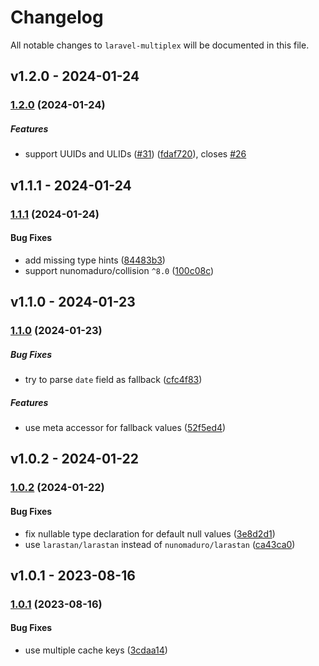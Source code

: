 # Changelog

All notable changes to `laravel-multiplex` will be documented in this file.

## v1.2.0 - 2024-01-24

### [1.2.0](https://github.com/kolossal-io/laravel-multiplex/compare/v1.1.1...v1.2.0) (2024-01-24)

##### Features

* support UUIDs and ULIDs ([#31](https://github.com/kolossal-io/laravel-multiplex/issues/31)) ([fdaf720](https://github.com/kolossal-io/laravel-multiplex/commit/fdaf720bc38fcb3f2bcff915f57b357951fcfb1a)), closes [#26](https://github.com/kolossal-io/laravel-multiplex/issues/26)

## v1.1.1 - 2024-01-24

### [1.1.1](https://github.com/kolossal-io/laravel-multiplex/compare/v1.1.0...v1.1.1) (2024-01-24)

#### Bug Fixes

* add missing type hints ([84483b3](https://github.com/kolossal-io/laravel-multiplex/commit/84483b3a103b7271d4f333c8e44772fbc9106976))
* support nunomaduro/collision `^8.0` ([100c08c](https://github.com/kolossal-io/laravel-multiplex/commit/100c08c98e5758ce9584b9deeca8989b960781be))

## v1.1.0 - 2024-01-23

### [1.1.0](https://github.com/kolossal-io/laravel-multiplex/compare/v1.0.2...v1.1.0) (2024-01-23)

##### Bug Fixes

* try to parse `date` field as fallback ([cfc4f83](https://github.com/kolossal-io/laravel-multiplex/commit/cfc4f838cec385ec1d41ff707edaabebc886d987))

##### Features

* use meta accessor for fallback values ([52f5ed4](https://github.com/kolossal-io/laravel-multiplex/commit/52f5ed414ea129e48edcc88b8108e84c58ca97a7))

## v1.0.2 - 2024-01-22

### [1.0.2](https://github.com/kolossal-io/laravel-multiplex/compare/v1.0.1...v1.0.2) (2024-01-22)

#### Bug Fixes

* fix nullable type declaration for default null values ([3e8d2d1](https://github.com/kolossal-io/laravel-multiplex/commit/3e8d2d1f8431c75eb2d90907c4d6b57961586899))
* use `larastan/larastan` instead of `nunomaduro/larastan` ([ca43ca0](https://github.com/kolossal-io/laravel-multiplex/commit/ca43ca07605bc14fc73eefa8e175c35dc0151500))

## v1.0.1 - 2023-08-16

### [1.0.1](https://github.com/kolossal-io/laravel-multiplex/compare/v1.0.0...v1.0.1) (2023-08-16)

#### Bug Fixes

- use multiple cache keys ([3cdaa14](https://github.com/kolossal-io/laravel-multiplex/commit/3cdaa14f5f48e796b31998afb270a3845d783ce6))
